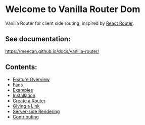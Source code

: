 # Welcome to Vanilla Router Dom

[npm-badge]: https://img.shields.io/npm/v/vanilla-router-dom.svg?style=flat-square
[npm]: https://www.npmjs.org/package/vanilla-router-dom

Vanilla Router for client side routing, inspired by [React Router](https://reactrouter.com/).

## See documentation:
https://meecan.github.io/docs/vanilla-router/


## Contents:
- [Feature Overview](https://meecan.github.io/docs/vanilla-router/start/overview)
- [Faqs](https://meecan.github.io/docs/vanilla-router/start/faqs)
- [Examples](https://meecan.github.io/docs/vanilla-router/start/examples)
- [Installation](https://meecan.github.io/docs/vanilla-router/start/installation)
- [Create a Router](https://meecan.github.io/docs/vanilla-router/routing/create-a-router)
- [Giving a Link](https://meecan.github.io/docs/vanilla-router/routing/giving-a-link)
- [Server-side Rendering](https://meecan.github.io/docs/vanilla-router/guides/server-side-rendering)
- [Contributing](https://meecan.github.io/docs/vanilla-router/guides/contributing)
